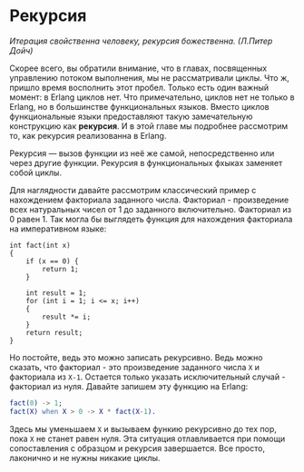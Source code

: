 Рекурсия
========

*Итерация свойственна человеку, рекурсия божественна. (Л.Питер Дойч)*

Скорее всего, вы обратили внимание, что в главах, посвященных управлению потоком выполнения, мы не рассматривали циклы. Что ж, пришло время восполнить этот пробел. Только есть один важный момент: в Erlang циклов нет. Что примечательно, циклов нет не только в Erlang, но в большинстве функциональных языков. Вместо циклов функциональные языки предоставляют такую замечательную конструкцию как **рекурсия**. И в этой главе мы подробнее рассмотрим то, как рекурсия реализованна в Erlang.

Рекурсия — вызов функции из неё же самой, непосредственно или через другие функции. Рекурсия в функциональных фхыках заменяет собой циклы. 

Для наглядности давайте рассмотрим классический пример с нахождением факториала заданного числа. Факториал - произведение всех натуральных чисел от 1 до заданного включительно. Факториал из 0 равен 1. Так могла бы выглядеть функция для нахождения факториала на императивном языке:
```
int fact(int x)
{
    if (x == 0) {
        return 1;
    }
		
    int result = 1;
    for (int i = 1; i <= x; i++)
    {
        result *= i;
    }
    return result;
}
```

Но постойте, ведь это можно записать рекурсивно. Ведь можно сказать, что факториал - это произведение заданного числа `X` и факториала из `X-1`. Остается только указать исключительный случай - факториал из нуля. Давайте запишем эту функцию на Erlang:
```erlang
fact(0) -> 1;
fact(X) when X > 0 -> X * fact(X-1).
```

Здесь мы уменьшаем `X` и вызываем функию рекурсивно до тех пор, пока `X` не станет равен нуля. Эта ситуация отлавливается при помощи сопоставления с образцом и рекурсия завершается. Все просто, лаконично и не нужны никакие циклы.


